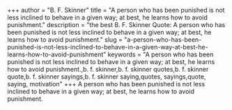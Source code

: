 +++
author = "B. F. Skinner"
title = "A person who has been punished is not less inclined to behave in a given way; at best, he learns how to avoid punishment."
description = "the best B. F. Skinner Quote: A person who has been punished is not less inclined to behave in a given way; at best, he learns how to avoid punishment."
slug = "a-person-who-has-been-punished-is-not-less-inclined-to-behave-in-a-given-way-at-best-he-learns-how-to-avoid-punishment"
keywords = "A person who has been punished is not less inclined to behave in a given way; at best, he learns how to avoid punishment.,b. f. skinner,b. f. skinner quotes,b. f. skinner quote,b. f. skinner sayings,b. f. skinner saying,quotes, sayings,quote, saying, motivation"
+++
A person who has been punished is not less inclined to behave in a given way; at best, he learns how to avoid punishment.
